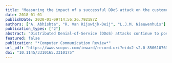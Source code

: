 ```yaml
---
title: "Measuring the impact of a successful DDoS attack on the customer behaviour of managed DNS service providers"
date: 2018-01-01
publishDate: 2020-01-09T14:56:26.792187Z
authors: ["A. Abhishta", "R. Van Rijswijk-Deij", "L.J.M. Nieuwenhuis"]
publication_types: ["2"]
abstract: "Distributed Denial-of-Service (DDoS) attacks continue to pose a serious threat to the availability of Internet services. The Domain Name System (DNS) is part of the core of the Internet and a crucial factor in the successful delivery of Internet services. Because of the importance of DNS, specialist service providers have sprung up in the market, that provide managed DNS services. One of their key selling points is that they protect DNS for a domain against DDoS attacks. But what if such a service becomes the target of a DDoS attack, and that attack succeeds? In this paper we analyse two such events, an attack on NS1 in May 2016, and an attack on Dyn in October 2016. We do this by analysing the change in the behaviour of the service's customers. For our analysis we leverage data from the OpenINTEL active DNS measurement system, which covers large parts of the global DNS over time. Our results show an almost immediate and statistically significant change in the behaviour of domains that use NS1 or Dyn as a DNS service provider. We observe a decline in the number of domains that exclusively use NS1 or Dyn as a managed DNS service provider, and see a shift toward risk spreading by using multiple providers. While a large managed DNS provider may be better equipped to protect against attacks, these two case studies show they are not impervious to them. This calls into question the wisdom of using a single provider for managed DNS. Our results show that spreading risk by using multiple providers is an effective countermeasure, albeit probably at a higher cost. © 2018 E-flow ACM (Association for Computing Machinery). All Rights Reserved."
featured: false
publication: "*Computer Communication Review*"
url_pdf: "https://www.scopus.com/inward/record.uri?eid=2-s2.0-85061076368&doi=10.1145%2f3310165.3310175&partnerID=40&md5=1b550d18d557dd130f8cd982f3341211"
doi: "10.1145/3310165.3310175"
---
```


